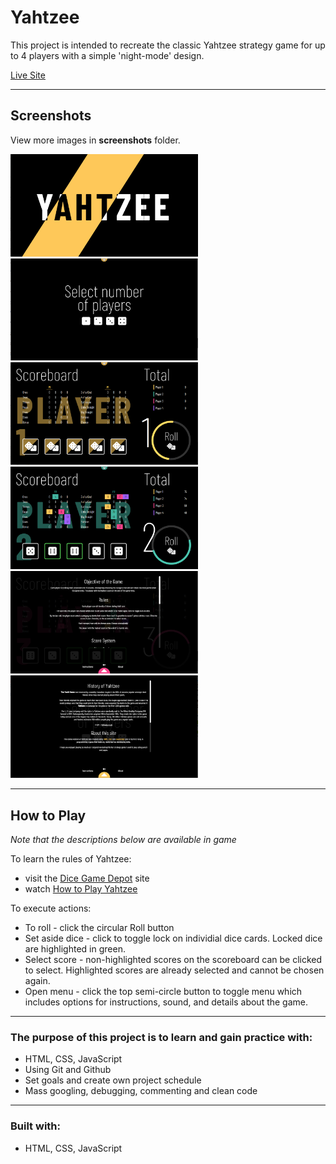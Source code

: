 # Yahtzee

This project is intended to recreate the classic Yahtzee strategy game for up to 4 players with a simple 'night-mode' design.

[Live Site](https://yahtzee-vkwho.netlify.app "Yahtzee Game - vkwho")

---

## Screenshots

View more images in **screenshots** folder.

<img src="screenshots/desktop/1-title-sequence.png" alt="title-sequence" width="300"/>
<img src="screenshots/desktop/2-select-players.png" alt="select-players" width="300"/>
<img src="screenshots/desktop/3-main-screen-p1.png" alt="main-screen-1" width="300"/>
<img src="screenshots/desktop/4-main-screen-p2.png" alt="main-screen-2" width="300"/>
<img src="screenshots/desktop/7-instructions.png" alt="instructions" width="300"/>
<img src="screenshots/desktop/8-about.png" alt="about" width="300"/>

---

## How to Play

_Note that the descriptions below are available in game_

To learn the rules of Yahtzee:

-  visit the [Dice Game Depot](https://www.dicegamedepot.com/yahtzee-rules/) site
-  watch [How to Play Yahtzee](https://www.youtube.com/watch?v=AHDgpuEzopc)

To execute actions:

-  To roll - click the circular Roll button
-  Set aside dice - click to toggle lock on individial dice cards. Locked dice are highlighted in green.
-  Select score - non-highlighted scores on the scoreboard can be clicked to select. Highlighted scores are already selected and cannot be chosen again.
-  Open menu - click the top semi-circle button to toggle menu which includes options for instructions, sound, and details about the game.

---

### The purpose of this project is to learn and gain practice with:

-  HTML, CSS, JavaScript
-  Using Git and Github
-  Set goals and create own project schedule
-  Mass googling, debugging, commenting and clean code

---

### Built with:

-  HTML, CSS, JavaScript
